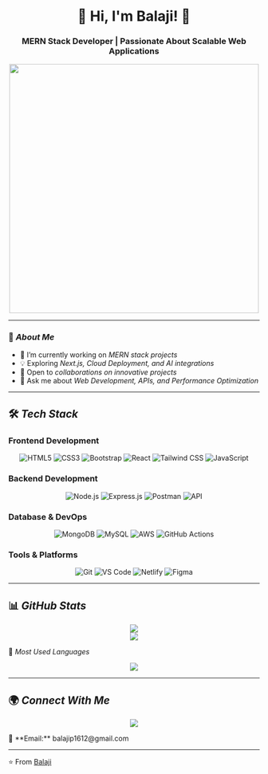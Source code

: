 <h1 align="center">🚀 Hi, I'm Balaji! 👋</h1>
<h3 align="center">MERN Stack Developer | Passionate About Scalable Web Applications</h3>

<p align="center">
  <img src="https://media.giphy.com/media/qgQUggAC3Pfv687qPC/giphy.gif" width="500" />
</p>

---

### 🌱 *About Me*  
- 🔭 I’m currently working on *MERN stack projects*  
- 💡 Exploring *Next.js, Cloud Deployment, and AI integrations*  
- 🚀 Open to *collaborations on innovative projects*  
- 💬 Ask me about *Web Development, APIs, and Performance Optimization*   
---

## 🛠 *Tech Stack*

### **Frontend Development**
<p align="center">
  <img src="https://img.shields.io/badge/HTML5-E34F26?style=for-the-badge&logo=html5&logoColor=white" alt="HTML5" />
  <img src="https://img.shields.io/badge/CSS3-1572B6?style=for-the-badge&logo=css3&logoColor=white" alt="CSS3" />
  <img src="https://img.shields.io/badge/Bootstrap-7952B3?style=for-the-badge&logo=bootstrap&logoColor=white" alt="Bootstrap" />
  <img src="https://img.shields.io/badge/React-61DAFB?style=for-the-badge&logo=react&logoColor=black" alt="React" />
  <img src="https://img.shields.io/badge/TailwindCSS-38B2AC?style=for-the-badge&logo=tailwind-css&logoColor=white" alt="Tailwind CSS" />
  <img src="https://img.shields.io/badge/JavaScript-F7DF1E?style=for-the-badge&logo=javascript&logoColor=black" alt="JavaScript" />
</p>

### **Backend Development**
<p align="center">
  <img src="https://img.shields.io/badge/Node.js-339933?style=for-the-badge&logo=nodedotjs&logoColor=white" alt="Node.js" />
  <img src="https://img.shields.io/badge/Express.js-000000?style=for-the-badge&logo=express&logoColor=white" alt="Express.js" />
  <img src="https://img.shields.io/badge/Postman-FF6C37?style=for-the-badge&logo=postman&logoColor=white" alt="Postman" />
  <img src="https://img.shields.io/badge/API-FF6C37?style=for-the-badge&logo=api&logoColor=white" alt="API" />
</p>

### **Database & DevOps**
<p align="center">
  <img src="https://img.shields.io/badge/MongoDB-4EA94B?style=for-the-badge&logo=mongodb&logoColor=white" alt="MongoDB" />
  <img src="https://img.shields.io/badge/MySQL-4479A1?style=for-the-badge&logo=mysql&logoColor=white" alt="MySQL" />
  <img src="https://img.shields.io/badge/AWS-232F3E?style=for-the-badge&logo=amazon-aws&logoColor=white" alt="AWS" />
  <img src="https://img.shields.io/badge/GitHub_Actions-2088FF?style=for-the-badge&logo=github-actions&logoColor=white" alt="GitHub Actions" />
</p>

### **Tools & Platforms**
<p align="center">
  <img src="https://img.shields.io/badge/Git-F05032?style=for-the-badge&logo=git&logoColor=white" alt="Git" />
  <img src="https://img.shields.io/badge/VS_Code-007ACC?style=for-the-badge&logo=visual-studio-code&logoColor=white" alt="VS Code" />
  <img src="https://img.shields.io/badge/Netlify-00C7B7?style=for-the-badge&logo=netlify&logoColor=white" alt="Netlify" />
  <img src="https://img.shields.io/badge/Figma-F24E1E?style=for-the-badge&logo=figma&logoColor=white" alt="Figma" />
</p>

---

## 📊 *GitHub Stats*
<p align="center">
  <img src="https://github-readme-stats.vercel.app/api?username=Balaji-bj45&show_icons=true&theme=radical" />
  <br>
  <img src="https://github-readme-streak-stats.herokuapp.com/?user=Balaji-bj45&theme=radical" />
</p>

📌 *Most Used Languages*  
<p align="center">
  <img src="https://github-readme-stats.vercel.app/api/top-langs/?username=Balaji-bj45&layout=compact&theme=radical" />
</p>

---

## 🌍 *Connect With Me*
<p align="center">
  <a href="https://www.linkedin.com/in/balaji-p-463168287" target="_blank">
    <img src="https://img.shields.io/badge/LinkedIn-0A66C2?style=for-the-badge&logo=linkedin&logoColor=white" />
  </a>
  </p>
  📧 **Email:** balajip1612@gmail.com

---

⭐️ From [Balaji](https://github.com/Balaji-bj45)
